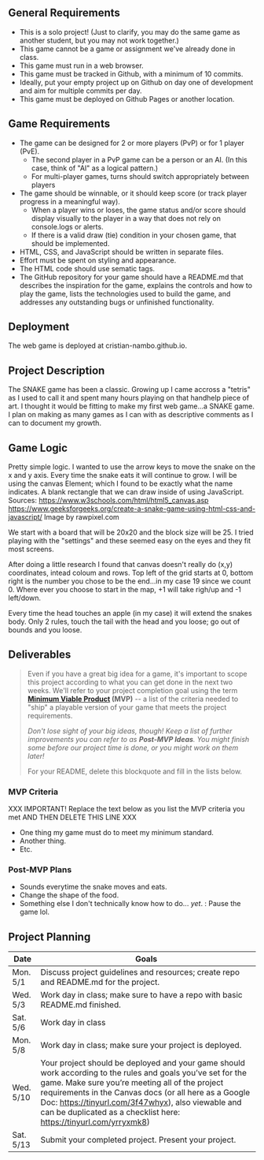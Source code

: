 

## General Requirements

- This is a solo project! (Just to clarify, you may do the same game as another student, but you may not work together.)
- This game cannot be a game or assignment we've already done in class.
- This game must run in a web browser.
- This game must be tracked in Github, with a minimum of 10 commits.
- Ideally, put your empty project up on Github on day one of development and aim for multiple commits per day.
- This game must be deployed on Github Pages or another location.



## Game Requirements

- The game can be designed for 2 or more players (PvP) or for 1 player (PvE).
  - The second player in a PvP game can be a person or an AI. (In this case, think of "AI" as a logical pattern.)
  - For multi-player games, turns should switch appropriately between players
- The game should be winnable, or it should keep score (or track player progress in a meaningful way).
  - When a player wins or loses, the game status and/or score should display visually to the player in a way that does not rely on console.logs or alerts.
  - If there is a valid draw (tie) condition in your chosen game, that should be implemented.
- HTML, CSS, and JavaScript should be written in separate files.
- Effort must be spent on styling and appearance.
- The HTML code should use sematic tags.
- The GitHub repository for your game should have a README.md that describes the inspiration for the game, explains the controls and how to play the game, lists the technologies used to build the game, and addresses any outstanding bugs or unfinished functionality.



## Deployment

The web game is deployed at cristian-nambo.github.io.


## Project Description

The SNAKE game has been a classic. Growing up I came accross a "tetris" as I used to call it and spent many hours playing on that handhelp piece of art.
I thought it would be fitting to make my first web game...a SNAKE game. I plan on making as many games as I can with as descriptive comments as I can to document my growth.


## Game Logic

Pretty simple logic. I wanted to use the arrow keys to move the snake on the x and y axis. Every time the snake eats it will continue to grow.
I will be using the canvas Element; which I found to be exactly what the name indicates. A blank rectangle that we can draw inside of using JavaScript.
Sources:
https://www.w3schools.com/html/html5_canvas.asp
https://www.geeksforgeeks.org/create-a-snake-game-using-html-css-and-javascript/
Image by rawpixel.com

We start with a board that will be 20x20 and the block size will be 25. I tried playing with the "settings" and these seemed easy on the eyes and they fit most screens.

After doing a little research I found that canvas doesn't really do (x,y) coordinates, intead coloum and rows. Top left of the grid starts at 0, bottom right is the number you chose to be the end...in my case 19 since we count 0. Where ever you choose to start in the map, +1 will take righ/up and -1 left/down.

Every time the head touches an apple (in my case) it will extend the snakes body. Only 2 rules, touch the tail with the head and you loose; go out of bounds and you loose.


## Deliverables

>Even if you have a great big idea for a game, it's important to scope this project according to what you can get done in the next two weeks. We'll refer to your project completion goal using the term **[Minimum Viable Product](https://en.wikipedia.org/wiki/Minimum_viable_product) (MVP)** -- a list of the criteria needed to "ship" a playable version of your game that meets the project requirements.
>
>*Don't lose sight of your big ideas, though! Keep a list of further improvements you can refer to as **Post-MVP Ideas**. You might finish some before our project time is done, or you might work on them later!*
>
> For your README, delete this blockquote and fill in the lists below.


### MVP Criteria

XXX IMPORTANT! Replace the text below as you list the MVP criteria you met AND THEN DELETE THIS LINE XXX

- One thing my game must do to meet my minimum standard.
- Another thing.
- Etc.


### Post-MVP Plans

- Sounds everytime the snake moves and eats.
- Change the shape of the food.
- Something else I don't technically know how to do... *yet*. : Pause the game lol.


## Project Planning

| Date | Goals |
| ---- | ----- |
| Mon. 5/1 | Discuss project guidelines and resources; create repo and README.md for the project. |
| Wed. 5/3 | Work day in class; make sure to have a repo with basic README.md finished. |     
| Sat. 5/6 | Work day in class     |
| Mon. 5/8 | Work day in class; make sure your project is deployed.      |
| Wed. 5/10 | Your project should be deployed and your game should work according to the rules and goals you’ve set for the game. Make sure you’re meeting all of the project requirements in the Canvas docs (or all here as a Google Doc: https://tinyurl.com/3f47whyx), also viewable and can be duplicated as a checklist here: https://tinyurl.com/yrryxmk8)  |  
| Sat. 5/13 | Submit your completed project. Present your project. |



